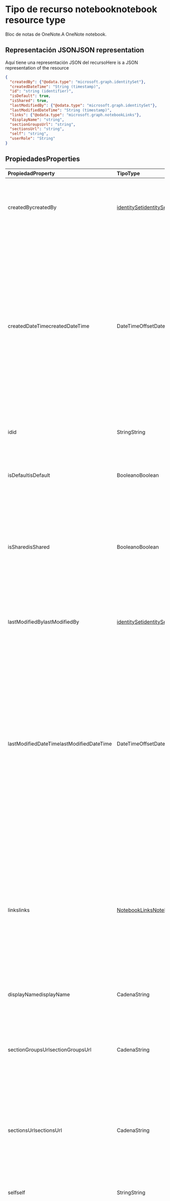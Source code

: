 # <a name="notebook-resource-type"></a><span data-ttu-id="c0d78-101">Tipo de recurso notebook</span><span class="sxs-lookup"><span data-stu-id="c0d78-101">notebook resource type</span></span>

<span data-ttu-id="c0d78-102">Bloc de notas de OneNote.</span><span class="sxs-lookup"><span data-stu-id="c0d78-102">A OneNote notebook.</span></span>

## <a name="json-representation"></a><span data-ttu-id="c0d78-103">Representación JSON</span><span class="sxs-lookup"><span data-stu-id="c0d78-103">JSON representation</span></span>

<span data-ttu-id="c0d78-104">Aquí tiene una representación JSON del recurso</span><span class="sxs-lookup"><span data-stu-id="c0d78-104">Here is a JSON representation of the resource</span></span>

<!-- {
  "blockType": "resource",
  "optionalProperties": [
    "sectionGroups",
    "sections"
  ],
  "@odata.type": "microsoft.graph.notebook"
}-->

```json
{
  "createdBy": {"@odata.type": "microsoft.graph.identitySet"},
  "createdDateTime": "String (timestamp)",
  "id": "string (identifier)",
  "isDefault": true,
  "isShared": true,
  "lastModifiedBy": {"@odata.type": "microsoft.graph.identitySet"},
  "lastModifiedDateTime": "String (timestamp)",
  "links": {"@odata.type": "microsoft.graph.notebookLinks"},
  "displayName": "string",
  "sectionGroupsUrl": "string",
  "sectionsUrl": "string",
  "self": "string",
  "userRole": "String"
}

```
## <a name="properties"></a><span data-ttu-id="c0d78-105">Propiedades</span><span class="sxs-lookup"><span data-stu-id="c0d78-105">Properties</span></span>
| <span data-ttu-id="c0d78-106">Propiedad</span><span class="sxs-lookup"><span data-stu-id="c0d78-106">Property</span></span>     | <span data-ttu-id="c0d78-107">Tipo</span><span class="sxs-lookup"><span data-stu-id="c0d78-107">Type</span></span>   |<span data-ttu-id="c0d78-108">Descripción</span><span class="sxs-lookup"><span data-stu-id="c0d78-108">Description</span></span>|
|:---------------|:--------|:----------|
|<span data-ttu-id="c0d78-109">createdBy</span><span class="sxs-lookup"><span data-stu-id="c0d78-109">createdBy</span></span>|[<span data-ttu-id="c0d78-110">identitySet</span><span class="sxs-lookup"><span data-stu-id="c0d78-110">identitySet</span></span>](identityset.md)|<span data-ttu-id="c0d78-p101">Identidad del usuario, el dispositivo y la aplicación que creó el elemento. Solo lectura.</span><span class="sxs-lookup"><span data-stu-id="c0d78-p101">Identity of the user, device, and application which created the item. Read-only.</span></span>|
|<span data-ttu-id="c0d78-113">createdDateTime</span><span class="sxs-lookup"><span data-stu-id="c0d78-113">createdDateTime</span></span>|<span data-ttu-id="c0d78-114">DateTimeOffset</span><span class="sxs-lookup"><span data-stu-id="c0d78-114">DateTimeOffset</span></span>|<span data-ttu-id="c0d78-115">La fecha y la hora en que se creó el bloc de notas.</span><span class="sxs-lookup"><span data-stu-id="c0d78-115">The date and time when the notebook was created.</span></span> <span data-ttu-id="c0d78-116">La marca de tiempo representa la información de fecha y hora con el formato ISO 8601 y siempre pertenece a la zona horaria UTC.</span><span class="sxs-lookup"><span data-stu-id="c0d78-116">The Timestamp type represents date and time information, by using ISO 8601 format and is always in UTC time.</span></span> <span data-ttu-id="c0d78-117">Por ejemplo, medianoche en la zona horaria UTC del 1 de enero de 2014 sería así: `'2014-01-01T00:00:00Z'`.</span><span class="sxs-lookup"><span data-stu-id="c0d78-117">For example, if a file was modified at midnight UTC on Jan 1, 2014, the metadata would look like this.</span></span> <span data-ttu-id="c0d78-118">Solo lectura.</span><span class="sxs-lookup"><span data-stu-id="c0d78-118">Read-only.</span></span>|
|<span data-ttu-id="c0d78-119">id</span><span class="sxs-lookup"><span data-stu-id="c0d78-119">id</span></span>|<span data-ttu-id="c0d78-120">String</span><span class="sxs-lookup"><span data-stu-id="c0d78-120">String</span></span>|<span data-ttu-id="c0d78-p103">El identificador único del bloc de notas. Solo lectura.</span><span class="sxs-lookup"><span data-stu-id="c0d78-p103">The unique identifier of the notebook. Read-only.</span></span>|
|<span data-ttu-id="c0d78-123">isDefault</span><span class="sxs-lookup"><span data-stu-id="c0d78-123">isDefault</span></span>|<span data-ttu-id="c0d78-124">Booleano</span><span class="sxs-lookup"><span data-stu-id="c0d78-124">Boolean</span></span>|<span data-ttu-id="c0d78-p104">Indica si se trata del bloc de notas predeterminado del usuario. Solo lectura.</span><span class="sxs-lookup"><span data-stu-id="c0d78-p104">Indicates whether this is the user's default notebook. Read-only.</span></span>|
|<span data-ttu-id="c0d78-127">isShared</span><span class="sxs-lookup"><span data-stu-id="c0d78-127">isShared</span></span>|<span data-ttu-id="c0d78-128">Booleano</span><span class="sxs-lookup"><span data-stu-id="c0d78-128">Boolean</span></span>|<span data-ttu-id="c0d78-p105">Indica si se comparte el bloc de notas. Si es true, además del propietario, otros usuarios pueden ver el contenido del bloc de notas. Solo lectura.</span><span class="sxs-lookup"><span data-stu-id="c0d78-p105">Indicates whether the notebook is shared. If true, the contents of the notebook can be seen by people other than the owner. Read-only.</span></span>|
|<span data-ttu-id="c0d78-132">lastModifiedBy</span><span class="sxs-lookup"><span data-stu-id="c0d78-132">lastModifiedBy</span></span>|[<span data-ttu-id="c0d78-133">identitySet</span><span class="sxs-lookup"><span data-stu-id="c0d78-133">identitySet</span></span>](identityset.md)|<span data-ttu-id="c0d78-p106">Identidad del usuario, el dispositivo y la aplicación que creó el elemento. Solo lectura.</span><span class="sxs-lookup"><span data-stu-id="c0d78-p106">Identity of the user, device, and application which created the item. Read-only.</span></span>|
|<span data-ttu-id="c0d78-136">lastModifiedDateTime</span><span class="sxs-lookup"><span data-stu-id="c0d78-136">lastModifiedDateTime</span></span>|<span data-ttu-id="c0d78-137">DateTimeOffset</span><span class="sxs-lookup"><span data-stu-id="c0d78-137">DateTimeOffset</span></span>|<span data-ttu-id="c0d78-138">La fecha y la hora en que se modificó por última vez el bloc de notas.</span><span class="sxs-lookup"><span data-stu-id="c0d78-138">The date and time when the notebook was last modified.</span></span> <span data-ttu-id="c0d78-139">La marca de tiempo representa la información de fecha y hora con el formato ISO 8601 y siempre pertenece a la zona horaria UTC.</span><span class="sxs-lookup"><span data-stu-id="c0d78-139">The Timestamp type represents date and time information, by using ISO 8601 format and is always in UTC time.</span></span> <span data-ttu-id="c0d78-140">Por ejemplo, medianoche en la zona horaria UTC del 1 de enero de 2014 sería así: `'2014-01-01T00:00:00Z'`.</span><span class="sxs-lookup"><span data-stu-id="c0d78-140">For example, if a file was modified at midnight UTC on Jan 1, 2014, the metadata would look like this.</span></span> <span data-ttu-id="c0d78-141">Solo lectura.</span><span class="sxs-lookup"><span data-stu-id="c0d78-141">Read-only.</span></span>|
|<span data-ttu-id="c0d78-142">links</span><span class="sxs-lookup"><span data-stu-id="c0d78-142">links</span></span>|[<span data-ttu-id="c0d78-143">NotebookLinks</span><span class="sxs-lookup"><span data-stu-id="c0d78-143">NotebookLinks</span></span>](notebooklinks.md)|<span data-ttu-id="c0d78-144">Vínculos para abrir el bloc de notas.</span><span class="sxs-lookup"><span data-stu-id="c0d78-144">Links for opening a OneNote notebook.</span></span> <span data-ttu-id="c0d78-145">El vínculo `oneNoteClientURL` abre el bloc de notas en el cliente nativo de OneNote si está instalado.</span><span class="sxs-lookup"><span data-stu-id="c0d78-145">Links for opening the notebook. The `oneNoteClientURL` link opens the notebook in the OneNote native client if it's installed. The  link opens the notebook in OneNote Online.</span></span> <span data-ttu-id="c0d78-146">El vínculo `oneNoteWebURL` abre el bloc de notas en OneNote Online.</span><span class="sxs-lookup"><span data-stu-id="c0d78-146">The `oneNoteWebURL` link opens the notebook in OneNote Online.</span></span>|
|<span data-ttu-id="c0d78-147">displayName</span><span class="sxs-lookup"><span data-stu-id="c0d78-147">displayName</span></span>|<span data-ttu-id="c0d78-148">Cadena</span><span class="sxs-lookup"><span data-stu-id="c0d78-148">String</span></span>|<span data-ttu-id="c0d78-149">El nombre del bloc de notas.</span><span class="sxs-lookup"><span data-stu-id="c0d78-149">The name of the notebook.</span></span>|
|<span data-ttu-id="c0d78-150">sectionGroupsUrl</span><span class="sxs-lookup"><span data-stu-id="c0d78-150">sectionGroupsUrl</span></span>|<span data-ttu-id="c0d78-151">Cadena</span><span class="sxs-lookup"><span data-stu-id="c0d78-151">String</span></span>|<span data-ttu-id="c0d78-152">La dirección URL de la propiedad de navegación `sectionGroups`, que devuelve todos los grupos de secciones del bloc de notas.</span><span class="sxs-lookup"><span data-stu-id="c0d78-152">The URL for the `sectionGroups` navigation property, which returns all the section groups in the notebook. Read-only.</span></span> <span data-ttu-id="c0d78-153">Solo lectura.</span><span class="sxs-lookup"><span data-stu-id="c0d78-153">Read-only.</span></span>|
|<span data-ttu-id="c0d78-154">sectionsUrl</span><span class="sxs-lookup"><span data-stu-id="c0d78-154">sectionsUrl</span></span>|<span data-ttu-id="c0d78-155">Cadena</span><span class="sxs-lookup"><span data-stu-id="c0d78-155">String</span></span>|<span data-ttu-id="c0d78-156">La dirección URL de la propiedad de navegación `sections`, que devuelve todas las secciones del bloc de notas.</span><span class="sxs-lookup"><span data-stu-id="c0d78-156">The URL for the `sections` navigation property, which returns all the sections in the notebook. Read-only.</span></span> <span data-ttu-id="c0d78-157">Solo lectura.</span><span class="sxs-lookup"><span data-stu-id="c0d78-157">Read-only.</span></span>|
|<span data-ttu-id="c0d78-158">self</span><span class="sxs-lookup"><span data-stu-id="c0d78-158">self</span></span>|<span data-ttu-id="c0d78-159">String</span><span class="sxs-lookup"><span data-stu-id="c0d78-159">String</span></span>|<span data-ttu-id="c0d78-p111">El punto de conexión donde puede obtener información detallada sobre el bloc de notas. Solo lectura.</span><span class="sxs-lookup"><span data-stu-id="c0d78-p111">The endpoint where you can get details about the notebook. Read-only.</span></span>|
|<span data-ttu-id="c0d78-162">userRole</span><span class="sxs-lookup"><span data-stu-id="c0d78-162">userRole</span></span>|<span data-ttu-id="c0d78-163">Cadena</span><span class="sxs-lookup"><span data-stu-id="c0d78-163">String</span></span>|<span data-ttu-id="c0d78-164">Los valores posibles son `Owner`, `Contributor`, `Reader` y `None`.</span><span class="sxs-lookup"><span data-stu-id="c0d78-164">Possible values are: `Owner`, `Contributor`, `Reader`, `None`.</span></span> <span data-ttu-id="c0d78-165">Owner representa el acceso de nivel de propietario al bloc de notas.</span><span class="sxs-lookup"><span data-stu-id="c0d78-165">Owner represents owner-level access to the notebook.</span></span> <span data-ttu-id="c0d78-166">Contributor representa el acceso de lectura/escritura al bloc de notas.</span><span class="sxs-lookup"><span data-stu-id="c0d78-166">Contributor represents read/write access to the notebook.</span></span> <span data-ttu-id="c0d78-167">Reader representa el acceso de solo lectura al bloc de notas.</span><span class="sxs-lookup"><span data-stu-id="c0d78-167">Reader represents read-only access to the notebook.</span></span> <span data-ttu-id="c0d78-168">Solo lectura.</span><span class="sxs-lookup"><span data-stu-id="c0d78-168">Read-only.</span></span>|

## <a name="relationships"></a><span data-ttu-id="c0d78-169">Relaciones</span><span class="sxs-lookup"><span data-stu-id="c0d78-169">Relationships</span></span>
| <span data-ttu-id="c0d78-170">Relación</span><span class="sxs-lookup"><span data-stu-id="c0d78-170">Relationship</span></span> | <span data-ttu-id="c0d78-171">Tipo</span><span class="sxs-lookup"><span data-stu-id="c0d78-171">Type</span></span>   |<span data-ttu-id="c0d78-172">Descripción</span><span class="sxs-lookup"><span data-stu-id="c0d78-172">Description</span></span>|
|:---------------|:--------|:----------|
|<span data-ttu-id="c0d78-173">sectionGroups</span><span class="sxs-lookup"><span data-stu-id="c0d78-173">sectionGroups</span></span>|<span data-ttu-id="c0d78-174">Colección [SectionGroup](sectiongroup.md)</span><span class="sxs-lookup"><span data-stu-id="c0d78-174">[SectionGroup](sectiongroup.md) collection</span></span>|<span data-ttu-id="c0d78-p113">Los grupos de secciones del bloc de notas. Solo lectura. Admite valores NULL.</span><span class="sxs-lookup"><span data-stu-id="c0d78-p113">The section groups in the notebook. Read-only. Nullable.</span></span>|
|<span data-ttu-id="c0d78-178">sections</span><span class="sxs-lookup"><span data-stu-id="c0d78-178">sections</span></span>|<span data-ttu-id="c0d78-179">Colección [Section](section.md)</span><span class="sxs-lookup"><span data-stu-id="c0d78-179">[Section](section.md) collection</span></span>|<span data-ttu-id="c0d78-p114">Secciones del bloc de notas. Solo lectura. Admite valores NULL.</span><span class="sxs-lookup"><span data-stu-id="c0d78-p114">The sections in the notebook. Read-only. Nullable.</span></span>|

## <a name="methods"></a><span data-ttu-id="c0d78-183">Métodos</span><span class="sxs-lookup"><span data-stu-id="c0d78-183">Methods</span></span>

| <span data-ttu-id="c0d78-184">Método</span><span class="sxs-lookup"><span data-stu-id="c0d78-184">Method</span></span>           | <span data-ttu-id="c0d78-185">Tipo de valor devuelto</span><span class="sxs-lookup"><span data-stu-id="c0d78-185">Return Type</span></span>    |<span data-ttu-id="c0d78-186">Descripción</span><span class="sxs-lookup"><span data-stu-id="c0d78-186">Description</span></span>|
|:---------------|:--------|:----------|
|[<span data-ttu-id="c0d78-187">Obtener bloc de notas</span><span class="sxs-lookup"><span data-stu-id="c0d78-187">Get notebook</span></span>](../api/notebook_get.md) | [<span data-ttu-id="c0d78-188">Notebook</span><span class="sxs-lookup"><span data-stu-id="c0d78-188">Notebook</span></span>](notebook.md) |<span data-ttu-id="c0d78-189">Leer las propiedades y las relaciones del bloc de notas.</span><span class="sxs-lookup"><span data-stu-id="c0d78-189">Read the properties and relationships of the notebook.</span></span>|
|[<span data-ttu-id="c0d78-190">getRecentNotebooks</span><span class="sxs-lookup"><span data-stu-id="c0d78-190">getRecentNotebooks</span></span>](../api/notebook_getrecentnotebooks.md) | <span data-ttu-id="c0d78-191">Colección [recentNotebook](recentnotebook.md)</span><span class="sxs-lookup"><span data-stu-id="c0d78-191">[recentNotebook](recentnotebook.md) collection</span></span> | <span data-ttu-id="c0d78-192">Obtener una colección de los blocs de notas a los que ha tenido acceso más recientemente el usuario.</span><span class="sxs-lookup"><span data-stu-id="c0d78-192">Get a collection of the most recently accessed notebooks for the user.</span></span> |
|[<span data-ttu-id="c0d78-193">Crear grupo de secciones</span><span class="sxs-lookup"><span data-stu-id="c0d78-193">Create section group</span></span>](../api/notebook_post_sectiongroups.md) |[<span data-ttu-id="c0d78-194">SectionGroup</span><span class="sxs-lookup"><span data-stu-id="c0d78-194">SectionGroup</span></span>](sectiongroup.md)| <span data-ttu-id="c0d78-195">Crear un grupo de secciones publicándolo en el bloc de notas especificado de la colección sectionGroups.</span><span class="sxs-lookup"><span data-stu-id="c0d78-195">Create a section group by posting to the sectionGroups collection in the specified notebook.</span></span>|
|[<span data-ttu-id="c0d78-196">Enumerar grupos de secciones</span><span class="sxs-lookup"><span data-stu-id="c0d78-196">List section groups</span></span>](../api/notebook_list_sectiongroups.md) |<span data-ttu-id="c0d78-197">Colección [SectionGroup](sectiongroup.md)</span><span class="sxs-lookup"><span data-stu-id="c0d78-197">[SectionGroup](sectiongroup.md) collection</span></span>| <span data-ttu-id="c0d78-198">Obtener una colección de grupos de secciones en el bloc de notas especificado.</span><span class="sxs-lookup"><span data-stu-id="c0d78-198">Get a collection of section groups in the specified notebook.</span></span>|
|[<span data-ttu-id="c0d78-199">Crear sección</span><span class="sxs-lookup"><span data-stu-id="c0d78-199">Create section</span></span>](../api/notebook_post_sections.md) |[<span data-ttu-id="c0d78-200">Section</span><span class="sxs-lookup"><span data-stu-id="c0d78-200">Section</span></span>](section.md)| <span data-ttu-id="c0d78-201">Crear una sección publicándola en el bloc de notas especificado de la colección de secciones.</span><span class="sxs-lookup"><span data-stu-id="c0d78-201">Create a section by posting to the sections collection in the specified notebook.</span></span>|
|[<span data-ttu-id="c0d78-202">Enumerar secciones</span><span class="sxs-lookup"><span data-stu-id="c0d78-202">List sections</span></span>](../api/notebook_list_sections.md) |<span data-ttu-id="c0d78-203">Colección [Section](section.md)</span><span class="sxs-lookup"><span data-stu-id="c0d78-203">[Section](section.md) collection</span></span>| <span data-ttu-id="c0d78-204">Obtener una colección de secciones en el bloc de notas especificado.</span><span class="sxs-lookup"><span data-stu-id="c0d78-204">Get a collection of sections in the specified notebook.</span></span>|
|[<span data-ttu-id="c0d78-205">copyNotebook</span><span class="sxs-lookup"><span data-stu-id="c0d78-205">copyNotebook</span></span>](../api/notebook_copynotebook.md)| <span data-ttu-id="c0d78-206">Ninguno</span><span class="sxs-lookup"><span data-stu-id="c0d78-206">None</span></span> | <span data-ttu-id="c0d78-207">Copia un bloc de notas.</span><span class="sxs-lookup"><span data-stu-id="c0d78-207">Copies a notebook.</span></span>|

<!-- uuid: 8fcb5dbc-d5aa-4681-8e31-b001d5168d79
2015-10-25 14:57:30 UTC -->
<!-- {
  "type": "#page.annotation",
  "description": "notebook resource",
  "keywords": "",
  "section": "documentation",
  "tocPath": ""
}-->
